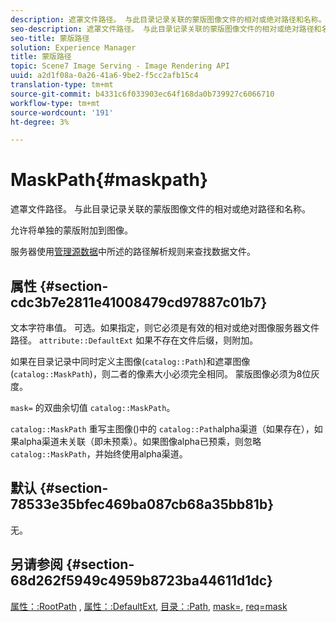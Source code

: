```yaml
---
description: 遮罩文件路径。 与此目录记录关联的蒙版图像文件的相对或绝对路径和名称。
seo-description: 遮罩文件路径。 与此目录记录关联的蒙版图像文件的相对或绝对路径和名称。
seo-title: 蒙版路径
solution: Experience Manager
title: 蒙版路径
topic: Scene7 Image Serving - Image Rendering API
uuid: a2d1f08a-0a26-41a6-9be2-f5cc2afb15c4
translation-type: tm+mt
source-git-commit: b4331c6f033903ec64f168da0b739927c6066710
workflow-type: tm+mt
source-wordcount: '191'
ht-degree: 3%

---
```



# MaskPath{#maskpath}

遮罩文件路径。 与此目录记录关联的蒙版图像文件的相对或绝对路径和名称。

允许将单独的蒙版附加到图像。

服务器使用[管理源数据](/help/aem-is-ir-api/is-api/image-serving-api-ref/c-configuration-and-administration/c-configuration-and-administration.md)中所述的路径解析规则来查找数据文件。

## 属性 {#section-cdc3b7e2811e41008479cd97887c01b7}

文本字符串值。 可选。如果指定，则它必须是有效的相对或绝对图像服务器文件路径。 `attribute::DefaultExt` 如果不存在文件后缀，则附加。

如果在目录记录中同时定义主图像(`catalog::Path`)和遮罩图像(`catalog::MaskPath`)，则二者的像素大小必须完全相同。 蒙版图像必须为8位灰度。

`mask=` 的双曲余切值 `catalog::MaskPath`。

`catalog::MaskPath` 重写主图像()中的 `catalog::Path`alpha渠道（如果存在），如果alpha渠道未关联（即未预乘）。如果图像alpha已预乘，则忽略`catalog::MaskPath`，并始终使用alpha渠道。

## 默认 {#section-78533e35bfec469ba087cb68a35bb81b}

无。

## 另请参阅 {#section-68d262f5949c4959b8723ba44611d1dc}

[属性：:RootPath](/help/aem-is-ir-api/is-api/image-catalog/image-serving-api-ref/c-image-catalog-reference/c-attributes-reference/r-rootpath.md) , [属性：:DefaultExt](/help/aem-is-ir-api/is-api/image-catalog/image-serving-api-ref/c-image-catalog-reference/c-attributes-reference/r-defaultext.md), [目录：:Path](../../../../../../is-api/image-catalog/image-serving-api-ref/c-image-catalog-reference/c-image-svg-data-reference/c-image-data-reference/r-path-cat.md#reference-306afcaff172440ca81b85da8d78213c),  [mask=](/help/aem-is-ir-api/is-api/http-ref/image-serving-api-ref/c-http-protocol-reference/c-command-reference/r-mask.md),  [req=mask](/help/aem-is-ir-api/is-api/http-ref/image-serving-api-ref/c-http-protocol-reference/c-command-reference/r-req/r-req.md)
